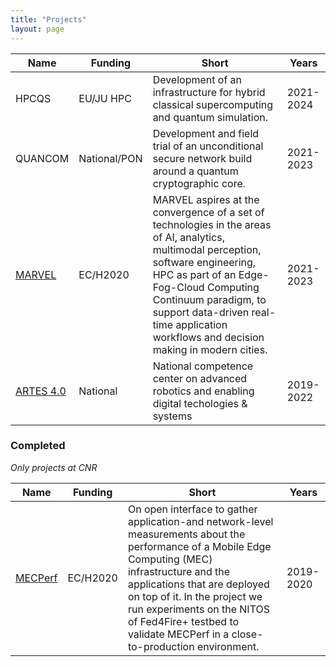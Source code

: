 ```yaml
---
title: "Projects"
layout: page
---
```


| Name | Funding | Short | Years |
|----- | ------- | ----- | ----- |
| HPCQS | EU/JU HPC | Development of an infrastructure for hybrid classical supercomputing and quantum simulation. | 2021-2024 |
| QUANCOM | National/PON | Development and field trial of an unconditional secure network build around a quantum cryptographic core. | 2021-2023 |
| [MARVEL](https://www.marvel-project.eu/) | EC/H2020 | MARVEL aspires at the convergence of a set of technologies in the areas of AI, analytics, multimodal perception, software engineering, HPC as part of an Edge-Fog-Cloud Computing Continuum paradigm, to support data-driven real-time application workflows and decision making in modern cities. | 2021-2023 |
| [ARTES 4.0](https://www.artes4.it/) | National | National competence center on advanced robotics and enabling digital techologies & systems | 2019-2022 |

### Completed

_Only projects at CNR_

| Name | Funding | Short | Years |
|----- | ------- | ----- | ----- |
| [MECPerf](https://www.fed4fire.eu/demo-stories/oc6/mecperf/) | EC/H2020 | On open interface to gather application-and network-level measurements about the performance of a Mobile Edge Computing (MEC) infrastructure and the applications that are deployed on top of it. In the project we run experiments on the NITOS of Fed4Fire+ testbed to validate MECPerf in a close-to-production environment. | 2019-2020 |
